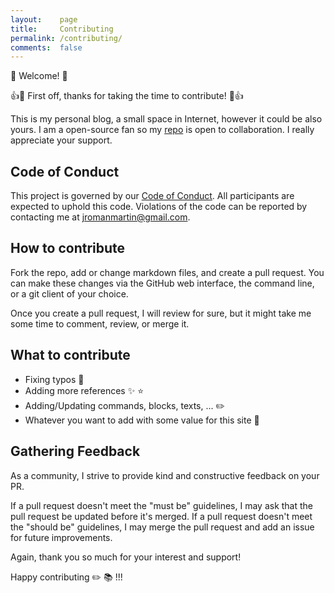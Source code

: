 ```yaml
---
layout:    page
title:     Contributing
permalink: /contributing/
comments:  false
---
```


:wave: Welcome! :wave:

:+1::tada: First off, thanks for taking the time to contribute! :tada::+1:

This is my personal blog, a small space in Internet, however it could be also yours. I am a open-source fan
so my [repo](https://github.com/rmarting/rmarting.github.io) is open to collaboration. I really appreciate
your support.

## Code of Conduct

This project is governed by our [Code of Conduct](/code-of-conduct/). All participants are expected to
uphold this code. Violations of the code can be reported by contacting me at
[jromanmartin@gmail.com](mailto:jromanmartin@gmail.com).

## How to contribute

Fork the repo, add or change markdown files, and create a pull request. You can make these changes
via the GitHub web interface, the command line, or a git client of your choice.

Once you create a pull request, I will review for sure, but it might take me some time to comment, review,
or merge it.

## What to contribute

* Fixing typos :bug:
* Adding more references :sparkles: :star:
* Adding/Updating commands, blocks, texts, ... :pencil2:
* Whatever you want to add with some value for this site :tada:

## Gathering Feedback

As a community, I strive to provide kind and constructive feedback on your PR.

If a pull request doesn't meet the "must be" guidelines, I may ask that the pull request be updated
before it's merged. If a pull request doesn't meet the "should be" guidelines,
I may merge the pull request and add an issue for future improvements.

Again, thank you so much for your interest and support!

Happy contributing :pencil2: :books: !!!